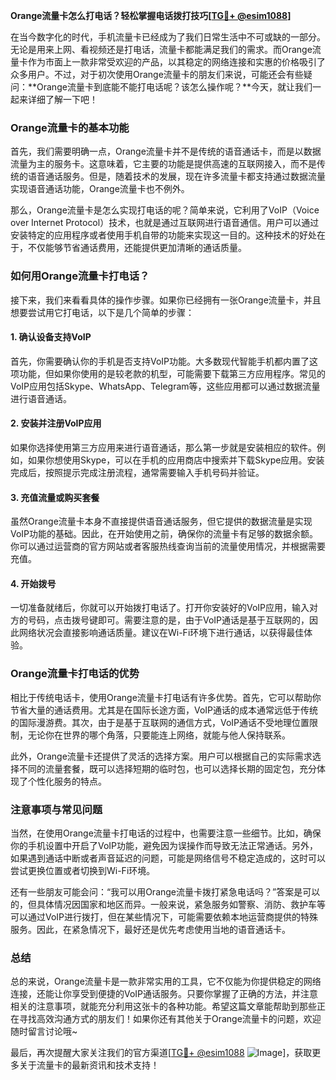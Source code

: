 **Orange流量卡怎么打电话？轻松掌握电话拨打技巧[[TG💪+ @esim1088](https://t.me/s/esim1088)]**

在当今数字化的时代，手机流量卡已经成为了我们日常生活中不可或缺的一部分。无论是用来上网、看视频还是打电话，流量卡都能满足我们的需求。而Orange流量卡作为市面上一款非常受欢迎的产品，以其稳定的网络连接和实惠的价格吸引了众多用户。不过，对于初次使用Orange流量卡的朋友们来说，可能还会有些疑问：**Orange流量卡到底能不能打电话呢？该怎么操作呢？**今天，就让我们一起来详细了解一下吧！

### Orange流量卡的基本功能

首先，我们需要明确一点，Orange流量卡并不是传统的语音通话卡，而是以数据流量为主的服务卡。这意味着，它主要的功能是提供高速的互联网接入，而不是传统的语音通话服务。但是，随着技术的发展，现在许多流量卡都支持通过数据流量实现语音通话功能，Orange流量卡也不例外。

那么，Orange流量卡是怎么实现打电话的呢？简单来说，它利用了VoIP（Voice over Internet Protocol）技术，也就是通过互联网进行语音通信。用户可以通过安装特定的应用程序或者使用手机自带的功能来实现这一目的。这种技术的好处在于，不仅能够节省通话费用，还能提供更加清晰的通话质量。

### 如何用Orange流量卡打电话？

接下来，我们来看看具体的操作步骤。如果你已经拥有一张Orange流量卡，并且想要尝试用它打电话，以下是几个简单的步骤：

#### 1. 确认设备支持VoIP

首先，你需要确认你的手机是否支持VoIP功能。大多数现代智能手机都内置了这项功能，但如果你使用的是较老款的机型，可能需要下载第三方应用程序。常见的VoIP应用包括Skype、WhatsApp、Telegram等，这些应用都可以通过数据流量进行语音通话。

#### 2. 安装并注册VoIP应用

如果你选择使用第三方应用来进行语音通话，那么第一步就是安装相应的软件。例如，如果你想使用Skype，可以在手机的应用商店中搜索并下载Skype应用。安装完成后，按照提示完成注册流程，通常需要输入手机号码并验证。

#### 3. 充值流量或购买套餐

虽然Orange流量卡本身不直接提供语音通话服务，但它提供的数据流量是实现VoIP功能的基础。因此，在开始使用之前，确保你的流量卡有足够的数据余额。你可以通过运营商的官方网站或者客服热线查询当前的流量使用情况，并根据需要充值。

#### 4. 开始拨号

一切准备就绪后，你就可以开始拨打电话了。打开你安装好的VoIP应用，输入对方的号码，点击拨号键即可。需要注意的是，由于VoIP通话是基于互联网的，因此网络状况会直接影响通话质量。建议在Wi-Fi环境下进行通话，以获得最佳体验。

### Orange流量卡打电话的优势

相比于传统电话卡，使用Orange流量卡打电话有许多优势。首先，它可以帮助你节省大量的通话费用。尤其是在国际长途方面，VoIP通话的成本通常远低于传统的国际漫游费。其次，由于是基于互联网的通信方式，VoIP通话不受地理位置限制，无论你在世界的哪个角落，只要能连上网络，就能与他人保持联系。

此外，Orange流量卡还提供了灵活的选择方案。用户可以根据自己的实际需求选择不同的流量套餐，既可以选择短期的临时包，也可以选择长期的固定包，充分体现了个性化服务的特点。

### 注意事项与常见问题

当然，在使用Orange流量卡打电话的过程中，也需要注意一些细节。比如，确保你的手机设置中开启了VoIP功能，避免因为误操作而导致无法正常通话。另外，如果遇到通话中断或者声音延迟的问题，可能是网络信号不稳定造成的，这时可以尝试更换位置或者切换到Wi-Fi环境。

还有一些朋友可能会问：“我可以用Orange流量卡拨打紧急电话吗？”答案是可以的，但具体情况因国家和地区而异。一般来说，紧急服务如警察、消防、救护车等可以通过VoIP进行拨打，但在某些情况下，可能需要依赖本地运营商提供的特殊服务。因此，在紧急情况下，最好还是优先考虑使用当地的语音通话卡。

### 总结

总的来说，Orange流量卡是一款非常实用的工具，它不仅能为你提供稳定的网络连接，还能让你享受到便捷的VoIP通话服务。只要你掌握了正确的方法，并注意相关的注意事项，就能充分利用这张卡的各种功能。希望这篇文章能帮助到那些正在寻找高效沟通方式的朋友们！如果你还有其他关于Orange流量卡的问题，欢迎随时留言讨论哦~

最后，再次提醒大家关注我们的官方渠道[[TG💪+ @esim1088](https://t.me/s/esim1088) ![Image](https://i.postimg.cc/4NQfJmqS/Snipaste-2025-05-13-00-14-12.png)]，获取更多关于流量卡的最新资讯和技术支持！